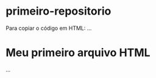 # primeiro-repositorio

Para copiar o código em HTML:
...
<html>
  <h1>Meu primeiro arquivo HTML</h1>
</html>
...
